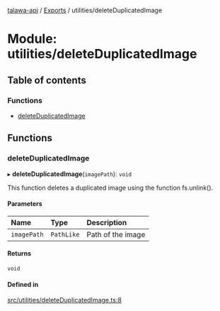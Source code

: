 [talawa-api](../README.md) / [Exports](../modules.md) / utilities/deleteDuplicatedImage

# Module: utilities/deleteDuplicatedImage

## Table of contents

### Functions

- [deleteDuplicatedImage](utilities_deleteDuplicatedImage.md#deleteduplicatedimage)

## Functions

### deleteDuplicatedImage

▸ **deleteDuplicatedImage**(`imagePath`): `void`

This function deletes a duplicated image using the function fs.unlink().

#### Parameters

| Name | Type | Description |
| :------ | :------ | :------ |
| `imagePath` | `PathLike` | Path of the image |

#### Returns

`void`

#### Defined in

[src/utilities/deleteDuplicatedImage.ts:8](https://github.com/PalisadoesFoundation/talawa-api/blob/d38198a/src/utilities/deleteDuplicatedImage.ts#L8)

